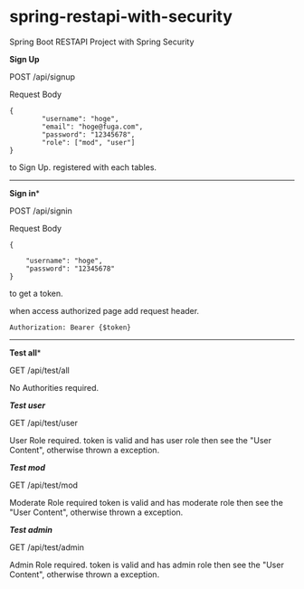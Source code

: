 # spring-restapi-with-security
Spring Boot RESTAPI Project with Spring Security

**Sign Up**

POST /api/signup

Request Body
```
{
        "username": "hoge",
        "email": "hoge@fuga.com",
        "password": "12345678",
        "role": ["mod", "user"]
}
```
to Sign Up. registered with each tables.

---

**Sign in***

POST /api/signin

Request Body

```
{
	
	"username": "hoge",
	"password": "12345678"
}

```
to get a token.

when access authorized page add request header.

```
Authorization: Bearer {$token}
```

---

**Test all***

GET /api/test/all

No Authorities required.

***Test user***

GET /api/test/user

User Role required.
token is valid and has user role then see the "User Content", otherwise thrown a exception.

***Test mod***

GET /api/test/mod

Moderate Role required
token is valid and has moderate role then see the "User Content", otherwise thrown a exception.

***Test admin***

GET /api/test/admin

Admin Role required.
token is valid and has admin role then see the "User Content", otherwise thrown a exception.


